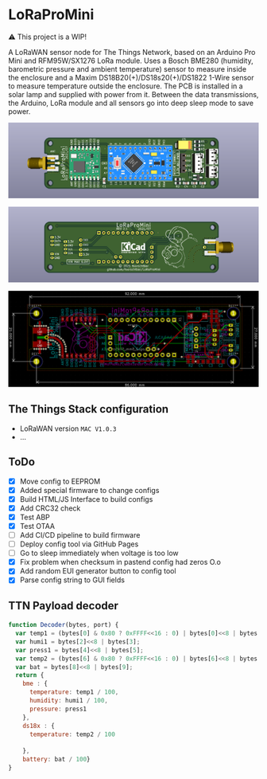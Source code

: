 # LoRaProMini

:warning: This project is a WIP!

A LoRaWAN sensor node for The Things Network, based on an Arduino Pro Mini and RFM95W/SX1276 LoRa module. Uses a Bosch BME280 (humidity, barometric pressure and ambient temperature) sensor to measure inside the enclosure and a Maxim DS18B20(+)/DS18s20(+)/DS1822 1-Wire sensor to measure temperature outside the enclosure. The PCB is installed in a solar lamp and supplied with power from it. Between the data transmissions, the Arduino, LoRa module and all sensors go into deep sleep mode to save power.

![PCB Front Assembled](.github/pcb_front_assembled.png)
<!--- ![PCB Front](.github/pcb_front.png) --->
![PCB Back Assembled](.github/pcb_back_assembled.png)
<!--- ![PCB Back](.github/pcb_back.png) --->
![PCB KiCad](.github/pcb_kicad.png)

## The Things Stack configuration

- LoRaWAN version `MAC V1.0.3`
- ...

## ToDo

- [x] Move config to EEPROM
- [x] Added special firmware to change configs
- [x] Build HTML/JS Interface to build configs
- [x] Add CRC32 check
- [x] Test ABP
- [x] Test OTAA
- [ ] Add CI/CD pipeline to build firmware
- [ ] Deploy config tool via GitHub Pages
- [ ] Go to sleep immediately when voltage is too low
- [x] Fix problem when checksum in pastend config had zeros O.o
- [x] Add random EUI generator button to config tool
- [x] Parse config string to GUI fields
 
## TTN Payload decoder
```javascript
function Decoder(bytes, port) {
  var temp1 = (bytes[0] & 0x80 ? 0xFFFF<<16 : 0) | bytes[0]<<8 | bytes[1];
  var humi1 = bytes[2]<<8 | bytes[3];
  var press1 = bytes[4]<<8 | bytes[5];
  var temp2 = (bytes[6] & 0x80 ? 0xFFFF<<16 : 0) | bytes[6]<<8 | bytes[7];
  var bat = bytes[8]<<8 | bytes[9];
  return { 
    bme : {
      temperature: temp1 / 100, 
      humidity: humi1 / 100, 
      pressure: press1
    },
    ds18x : {
      temperature: temp2 / 100
      
    },
    battery: bat / 100} 
} 
```
